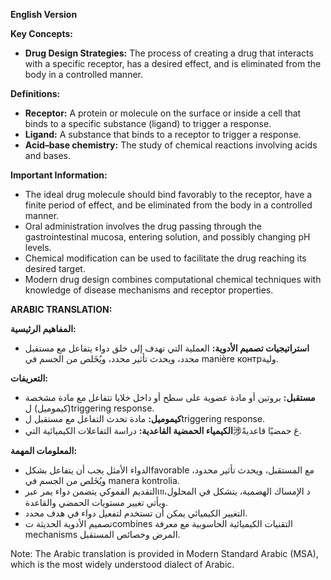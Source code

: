 **English Version**

**Key Concepts:**

* **Drug Design Strategies:** The process of creating a drug that interacts with a specific receptor, has a desired effect, and is eliminated from the body in a controlled manner.

**Definitions:**

* **Receptor:** A protein or molecule on the surface or inside a cell that binds to a specific substance (ligand) to trigger a response.
* **Ligand:** A substance that binds to a receptor to trigger a response.
* **Acid–base chemistry:** The study of chemical reactions involving acids and bases.

**Important Information:**

* The ideal drug molecule should bind favorably to the receptor, have a finite period of effect, and be eliminated from the body in a controlled manner.
* Oral administration involves the drug passing through the gastrointestinal mucosa, entering solution, and possibly changing pH levels.
* Chemical modification can be used to facilitate the drug reaching its desired target.
* Modern drug design combines computational chemical techniques with knowledge of disease mechanisms and receptor properties.

**ARABIC TRANSLATION:**

**المفاهيم الرئيسية:**

* **استراتيجيات تصميم الأدوية:** العملية التي تهدف إلى خلق دواء يتفاعل مع مستقبل محدد، ويحدث تأثير محدد، ويُخَلص من الجسم في manière контрولية.

**التعريفات:**

* **مستقبل:** بروتين أو مادة عضوية على سطح أو داخل خلايا تتفاعل مع مادة مشخصة (كيموميل) لtriggering response.
* **كيموميل:** مادة تحدث التفاعل مع مستقبل لtriggering response.
* **الكيمياء الحمضية القاعدية:** دراسة التفاعلات الكيميائية التي涉غ حمضيًا قاعديةً.

**المعلومات المهمة:**

* الدواء الأمثل يجب أن يتفاعل بشكلfavorable مع المستقبل، ويحدث تأثير محدود، ويُخَلص من الجسم في manera kontrolia.
* التقديم الفموكي يتضمن دواء يمر عبرเยد الإمساك الهضمية، يتشكل في المحلول، ويأتي تغيير مستويات الحمضي والقاعدة.
* التغيير الكيميائي يمكن أن تستخدم لتفعيل دواء في هدف محدد.
* تصميم الأدوية الحديثة تcombines التقنيات الكيميائية الحاسوبية مع معرفة mechanisms المرض وخصائص المستقبل.

Note: The Arabic translation is provided in Modern Standard Arabic (MSA), which is the most widely understood dialect of Arabic.